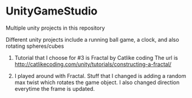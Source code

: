 # UnityGameStudio
Multiple unity projects in this repository

Different unity projects include a running ball game, a clock, and also rotating spheres/cubes
1. Tutorial that I choose for #3 is Fractal by Catlike coding
The url is http://catlikecoding.com/unity/tutorials/constructing-a-fractal/

2. I played around with Fractal. Stuff that I changed is adding a random max twist 
which rotates the game object. I also changed direction everytime the frame is updated.

